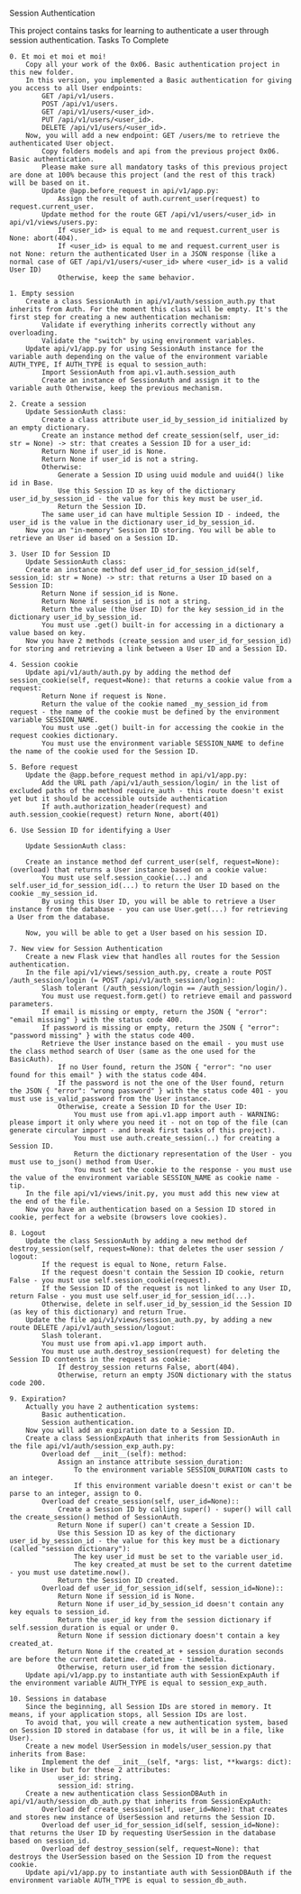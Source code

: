 Session Authentication

This project contains tasks for learning to authenticate a user through session authentication.
Tasks To Complete

    0. Et moi et moi et moi!
        Copy all your work of the 0x06. Basic authentication project in this new folder.
        In this version, you implemented a Basic authentication for giving you access to all User endpoints:
            GET /api/v1/users.
            POST /api/v1/users.
            GET /api/v1/users/<user_id>.
            PUT /api/v1/users/<user_id>.
            DELETE /api/v1/users/<user_id>.
        Now, you will add a new endpoint: GET /users/me to retrieve the authenticated User object.
            Copy folders models and api from the previous project 0x06. Basic authentication.
            Please make sure all mandatory tasks of this previous project are done at 100% because this project (and the rest of this track) will be based on it.
            Update @app.before_request in api/v1/app.py:
                Assign the result of auth.current_user(request) to request.current_user.
            Update method for the route GET /api/v1/users/<user_id> in api/v1/views/users.py:
                If <user_id> is equal to me and request.current_user is None: abort(404).
                If <user_id> is equal to me and request.current_user is not None: return the authenticated User in a JSON response (like a normal case of GET /api/v1/users/<user_id> where <user_id> is a valid User ID)
                Otherwise, keep the same behavior.

    1. Empty session
        Create a class SessionAuth in api/v1/auth/session_auth.py that inherits from Auth. For the moment this class will be empty. It's the first step for creating a new authentication mechanism:
            Validate if everything inherits correctly without any overloading.
            Validate the "switch" by using environment variables.
        Update api/v1/app.py for using SessionAuth instance for the variable auth depending on the value of the environment variable AUTH_TYPE, If AUTH_TYPE is equal to session_auth:
            Import SessionAuth from api.v1.auth.session_auth
            Create an instance of SessionAuth and assign it to the variable auth Otherwise, keep the previous mechanism.

    2. Create a session
        Update SessionAuth class:
            Create a class attribute user_id_by_session_id initialized by an empty dictionary.
            Create an instance method def create_session(self, user_id: str = None) -> str: that creates a Session ID for a user_id:
            Return None if user_id is None.
            Return None if user_id is not a string.
            Otherwise:
                Generate a Session ID using uuid module and uuid4() like id in Base.
                Use this Session ID as key of the dictionary user_id_by_session_id - the value for this key must be user_id.
                Return the Session ID.
            The same user_id can have multiple Session ID - indeed, the user_id is the value in the dictionary user_id_by_session_id.
        Now you an "in-memory" Session ID storing. You will be able to retrieve an User id based on a Session ID.

    3. User ID for Session ID
        Update SessionAuth class:
        Create an instance method def user_id_for_session_id(self, session_id: str = None) -> str: that returns a User ID based on a Session ID:
            Return None if session_id is None.
            Return None if session_id is not a string.
            Return the value (the User ID) for the key session_id in the dictionary user_id_by_session_id.
            You must use .get() built-in for accessing in a dictionary a value based on key.
        Now you have 2 methods (create_session and user_id_for_session_id) for storing and retrieving a link between a User ID and a Session ID.

    4. Session cookie
        Update api/v1/auth/auth.py by adding the method def session_cookie(self, request=None): that returns a cookie value from a request:
            Return None if request is None.
            Return the value of the cookie named _my_session_id from request - the name of the cookie must be defined by the environment variable SESSION_NAME.
            You must use .get() built-in for accessing the cookie in the request cookies dictionary.
            You must use the environment variable SESSION_NAME to define the name of the cookie used for the Session ID.

    5. Before request
        Update the @app.before_request method in api/v1/app.py:
            Add the URL path /api/v1/auth_session/login/ in the list of excluded paths of the method require_auth - this route doesn't exist yet but it should be accessible outside authentication
            If auth.authorization_header(request) and auth.session_cookie(request) return None, abort(401)

    6. Use Session ID for identifying a User

        Update SessionAuth class:

        Create an instance method def current_user(self, request=None): (overload) that returns a User instance based on a cookie value:
            You must use self.session_cookie(...) and self.user_id_for_session_id(...) to return the User ID based on the cookie _my_session_id.
            By using this User ID, you will be able to retrieve a User instance from the database - you can use User.get(...) for retrieving a User from the database.

        Now, you will be able to get a User based on his session ID.

    7. New view for Session Authentication
        Create a new Flask view that handles all routes for the Session authentication.
        In the file api/v1/views/session_auth.py, create a route POST /auth_session/login (= POST /api/v1/auth_session/login):
            Slash tolerant (/auth_session/login == /auth_session/login/).
            You must use request.form.get() to retrieve email and password parameters.
            If email is missing or empty, return the JSON { "error": "email missing" } with the status code 400.
            If password is missing or empty, return the JSON { "error": "password missing" } with the status code 400.
            Retrieve the User instance based on the email - you must use the class method search of User (same as the one used for the BasicAuth).
                If no User found, return the JSON { "error": "no user found for this email" } with the status code 404.
                If the password is not the one of the User found, return the JSON { "error": "wrong password" } with the status code 401 - you must use is_valid_password from the User instance.
                Otherwise, create a Session ID for the User ID:
                    You must use from api.v1.app import auth - WARNING: please import it only where you need it - not on top of the file (can generate circular import - and break first tasks of this project).
                    You must use auth.create_session(..) for creating a Session ID.
                    Return the dictionary representation of the User - you must use to_json() method from User.
                    You must set the cookie to the response - you must use the value of the environment variable SESSION_NAME as cookie name - tip.
        In the file api/v1/views/init.py, you must add this new view at the end of the file.
        Now you have an authentication based on a Session ID stored in cookie, perfect for a website (browsers love cookies).

    8. Logout
        Update the class SessionAuth by adding a new method def destroy_session(self, request=None): that deletes the user session / logout:
            If the request is equal to None, return False.
            If the request doesn't contain the Session ID cookie, return False - you must use self.session_cookie(request).
            If the Session ID of the request is not linked to any User ID, return False - you must use self.user_id_for_session_id(...).
            Otherwise, delete in self.user_id_by_session_id the Session ID (as key of this dictionary) and return True.
        Update the file api/v1/views/session_auth.py, by adding a new route DELETE /api/v1/auth_session/logout:
            Slash tolerant.
            You must use from api.v1.app import auth.
            You must use auth.destroy_session(request) for deleting the Session ID contents in the request as cookie:
                If destroy_session returns False, abort(404).
                Otherwise, return an empty JSON dictionary with the status code 200.

    9. Expiration?
        Actually you have 2 authentication systems:
            Basic authentication.
            Session authentication.
        Now you will add an expiration date to a Session ID.
        Create a class SessionExpAuth that inherits from SessionAuth in the file api/v1/auth/session_exp_auth.py:
            Overload def __init__(self): method:
                Assign an instance attribute session_duration:
                    To the environment variable SESSION_DURATION casts to an integer.
                    If this environment variable doesn't exist or can't be parse to an integer, assign to 0.
            Overload def create_session(self, user_id=None)::
                Create a Session ID by calling super() - super() will call the create_session() method of SessionAuth.
                Return None if super() can't create a Session ID.
                Use this Session ID as key of the dictionary user_id_by_session_id - the value for this key must be a dictionary (called "session dictionary"):
                    The key user_id must be set to the variable user_id.
                    The key created_at must be set to the current datetime - you must use datetime.now().
                Return the Session ID created.
            Overload def user_id_for_session_id(self, session_id=None)::
                Return None if session_id is None.
                Return None if user_id_by_session_id doesn't contain any key equals to session_id.
                Return the user_id key from the session dictionary if self.session_duration is equal or under 0.
                Return None if session dictionary doesn't contain a key created_at.
                Return None if the created_at + session_duration seconds are before the current datetime. datetime - timedelta.
                Otherwise, return user_id from the session dictionary.
        Update api/v1/app.py to instantiate auth with SessionExpAuth if the environment variable AUTH_TYPE is equal to session_exp_auth.

    10. Sessions in database
        Since the beginning, all Session IDs are stored in memory. It means, if your application stops, all Session IDs are lost.
        To avoid that, you will create a new authentication system, based on Session ID stored in database (for us, it will be in a file, like User).
        Create a new model UserSession in models/user_session.py that inherits from Base:
            Implement the def __init__(self, *args: list, **kwargs: dict): like in User but for these 2 attributes:
                user_id: string.
                session_id: string.
        Create a new authentication class SessionDBAuth in api/v1/auth/session_db_auth.py that inherits from SessionExpAuth:
            Overload def create_session(self, user_id=None): that creates and stores new instance of UserSession and returns the Session ID.
            Overload def user_id_for_session_id(self, session_id=None): that returns the User ID by requesting UserSession in the database based on session_id.
            Overload def destroy_session(self, request=None): that destroys the UserSession based on the Session ID from the request cookie.
        Update api/v1/app.py to instantiate auth with SessionDBAuth if the environment variable AUTH_TYPE is equal to session_db_auth.
